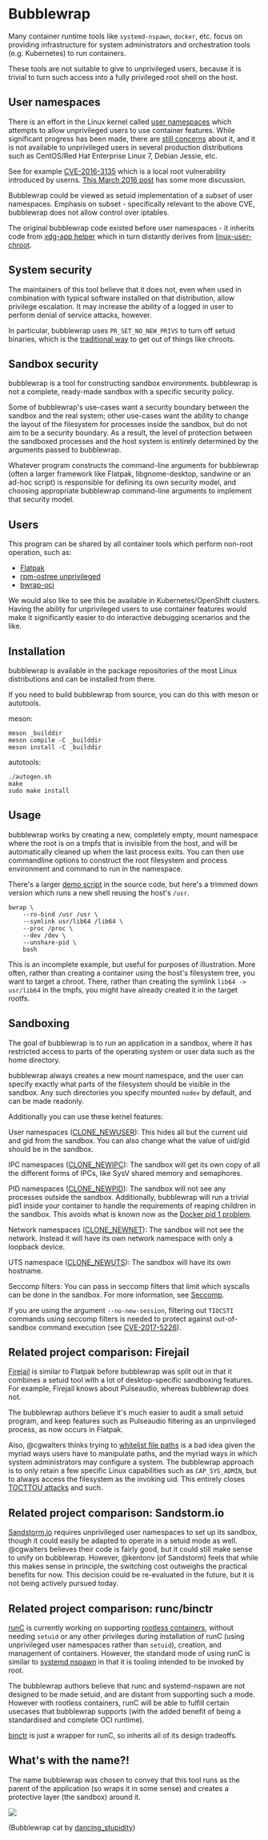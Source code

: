 Bubblewrap
==========

Many container runtime tools like `systemd-nspawn`, `docker`,
etc. focus on providing infrastructure for system administrators and
orchestration tools (e.g. Kubernetes) to run containers.

These tools are not suitable to give to unprivileged users, because it
is trivial to turn such access into a fully privileged root shell
on the host.

User namespaces
---------------

There is an effort in the Linux kernel called
[user namespaces](https://www.google.com/search?q=user+namespaces+site%3Ahttps%3A%2F%2Flwn.net)
which attempts to allow unprivileged users to use container features.
While significant progress has been made, there are
[still concerns](https://lwn.net/Articles/673597/) about it, and
it is not available to unprivileged users in several production distributions
such as CentOS/Red Hat Enterprise Linux 7, Debian Jessie, etc.

See for example
[CVE-2016-3135](https://cve.mitre.org/cgi-bin/cvename.cgi?name=CVE-2016-3135)
which is a local root vulnerability introduced by userns.
[This March 2016 post](https://lkml.org/lkml/2016/3/9/555) has some
more discussion.

Bubblewrap could be viewed as setuid implementation of a *subset* of
user namespaces.  Emphasis on subset - specifically relevant to the
above CVE, bubblewrap does not allow control over iptables.

The original bubblewrap code existed before user namespaces - it inherits code from
[xdg-app helper](https://cgit.freedesktop.org/xdg-app/xdg-app/tree/common/xdg-app-helper.c?id=4c3bf179e2e4a2a298cd1db1d045adaf3f564532)
which in turn distantly derives from
[linux-user-chroot](https://git.gnome.org/browse/linux-user-chroot).

System security
---------------

The maintainers of this tool believe that it does not, even when used
in combination with typical software installed on that distribution,
allow privilege escalation.  It may increase the ability of a logged
in user to perform denial of service attacks, however.

In particular, bubblewrap uses `PR_SET_NO_NEW_PRIVS` to turn off
setuid binaries, which is the [traditional way](https://en.wikipedia.org/wiki/Chroot#Limitations) to get out of things
like chroots.

Sandbox security
----------------

bubblewrap is a tool for constructing sandbox environments.
bubblewrap is not a complete, ready-made sandbox with a specific security
policy.

Some of bubblewrap's use-cases want a security boundary between the sandbox
and the real system; other use-cases want the ability to change the layout of
the filesystem for processes inside the sandbox, but do not aim to be a
security boundary.
As a result, the level of protection between the sandboxed processes and
the host system is entirely determined by the arguments passed to
bubblewrap.

Whatever program constructs the command-line arguments for bubblewrap
(often a larger framework like Flatpak, libgnome-desktop, sandwine
or an ad-hoc script) is responsible for defining its own security model,
and choosing appropriate bubblewrap command-line arguments to implement
that security model.

Users
-----

This program can be shared by all container tools which perform
non-root operation, such as:

 - [Flatpak](http://www.flatpak.org)
 - [rpm-ostree unprivileged](https://github.com/projectatomic/rpm-ostree/pull/209)
 - [bwrap-oci](https://github.com/projectatomic/bwrap-oci)

We would also like to see this be available in Kubernetes/OpenShift
clusters.  Having the ability for unprivileged users to use container
features would make it significantly easier to do interactive
debugging scenarios and the like.

Installation
------------

bubblewrap is available in the package repositories of the most Linux distributions
and can be installed from there.

If you need to build bubblewrap from source, you can do this with meson or autotools.

meson:

```
meson _builddir
meson compile -C _builddir
meson install -C _builddir
```

autotools:

```
./autogen.sh
make
sudo make install
```

Usage
-----

bubblewrap works by creating a new, completely empty, mount
namespace where the root is on a tmpfs that is invisible from the
host, and will be automatically cleaned up when the last process
exits. You can then use commandline options to construct the root
filesystem and process environment and command to run in the
namespace.

There's a larger [demo script](./demos/bubblewrap-shell.sh) in the
source code, but here's a trimmed down version which runs
a new shell reusing the host's `/usr`.

```
bwrap \
    --ro-bind /usr /usr \
    --symlink usr/lib64 /lib64 \
    --proc /proc \
    --dev /dev \
    --unshare-pid \
    bash
```

This is an incomplete example, but useful for purposes of
illustration.  More often, rather than creating a container using the
host's filesystem tree, you want to target a chroot.  There, rather
than creating the symlink `lib64 -> usr/lib64` in the tmpfs, you might
have already created it in the target rootfs.

Sandboxing
----------

The goal of bubblewrap is to run an application in a sandbox, where it
has restricted access to parts of the operating system or user data
such as the home directory.

bubblewrap always creates a new mount namespace, and the user can specify
exactly what parts of the filesystem should be visible in the sandbox.
Any such directories you specify mounted `nodev` by default, and can be made readonly.

Additionally you can use these kernel features:

User namespaces ([CLONE_NEWUSER](http://linux.die.net/man/2/clone)): This hides all but the current uid and gid from the
sandbox. You can also change what the value of uid/gid should be in the sandbox.

IPC namespaces ([CLONE_NEWIPC](http://linux.die.net/man/2/clone)): The sandbox will get its own copy of all the
different forms of IPCs, like SysV shared memory and semaphores.

PID namespaces ([CLONE_NEWPID](http://linux.die.net/man/2/clone)): The sandbox will not see any processes outside the sandbox. Additionally, bubblewrap will run a trivial pid1 inside your container to handle the requirements of reaping children in the sandbox. This avoids what is known now as the [Docker pid 1 problem](https://blog.phusion.nl/2015/01/20/docker-and-the-pid-1-zombie-reaping-problem/).


Network namespaces ([CLONE_NEWNET](http://linux.die.net/man/2/clone)): The sandbox will not see the network. Instead it will have its own network namespace with only a loopback device.

UTS namespace ([CLONE_NEWUTS](http://linux.die.net/man/2/clone)): The sandbox will have its own hostname.

Seccomp filters: You can pass in seccomp filters that limit which syscalls can be done in the sandbox. For more information, see [Seccomp](https://en.wikipedia.org/wiki/Seccomp).

If you are using the argument `--no-new-session`, filtering out `TIOCSTI`
commands using seccomp filters is needed to protect against out-of-sandbox
command execution
(see [CVE-2017-5226](https://github.com/containers/bubblewrap/issues/142)).

Related project comparison: Firejail
------------------------------------

[Firejail](https://github.com/netblue30/firejail/tree/HEAD/src/firejail)
is similar to Flatpak before bubblewrap was split out in that it combines
a setuid tool with a lot of desktop-specific sandboxing features.  For
example, Firejail knows about Pulseaudio, whereas bubblewrap does not.

The bubblewrap authors believe it's much easier to audit a small
setuid program, and keep features such as Pulseaudio filtering as an
unprivileged process, as now occurs in Flatpak.

Also, @cgwalters thinks trying to
[whitelist file paths](https://github.com/netblue30/firejail/blob/37a5a3545ef6d8d03dad8bbd888f53e13274c9e5/src/firejail/fs_whitelist.c#L176)
is a bad idea given the myriad ways users have to manipulate paths,
and the myriad ways in which system administrators may configure a
system.  The bubblewrap approach is to only retain a few specific
Linux capabilities such as `CAP_SYS_ADMIN`, but to always access the
filesystem as the invoking uid.  This entirely closes
[TOCTTOU attacks](https://cwe.mitre.org/data/definitions/367.html) and
such.

Related project comparison: Sandstorm.io
----------------------------------------

[Sandstorm.io](https://sandstorm.io/) requires unprivileged user
namespaces to set up its sandbox, though it could easily be adapted
to operate in a setuid mode as well. @cgwalters believes their code is
fairly good, but it could still make sense to unify on bubblewrap.
However, @kentonv (of Sandstorm) feels that while this makes sense
in principle, the switching cost outweighs the practical benefits for
now. This decision could be re-evaluated in the future, but it is not
being actively pursued today.

Related project comparison: runc/binctr
----------------------------------------

[runC](https://github.com/opencontainers/runc) is currently working on
supporting [rootless containers](https://github.com/opencontainers/runc/pull/774),
without needing `setuid` or any other privileges during installation of
runC (using unprivileged user namespaces rather than `setuid`),
creation, and management of containers. However, the standard mode of
using runC is similar to [systemd nspawn](https://www.freedesktop.org/software/systemd/man/systemd-nspawn.html)
in that it is tooling intended to be invoked by root.

The bubblewrap authors believe that runc and systemd-nspawn are not
designed to be made setuid, and are distant from supporting such a mode.
However with rootless containers, runC will be able to fulfill certain usecases
that bubblewrap supports (with the added benefit of being a standardised and
complete OCI runtime).

[binctr](https://github.com/jfrazelle/binctr) is just a wrapper for
runC, so inherits all of its design tradeoffs.

What's with the name?!
----------------------

The name bubblewrap was chosen to convey that this
tool runs as the parent of the application (so wraps it in some sense) and creates
a protective layer (the sandbox) around it.

![](bubblewrap.jpg)

(Bubblewrap cat by [dancing_stupidity](https://www.flickr.com/photos/27549668@N03/))
